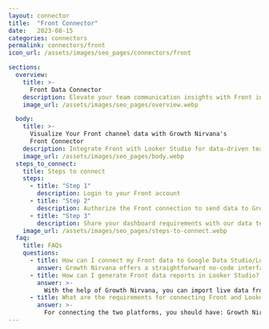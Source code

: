 ```yaml
---
layout: connector
title:  "Front Connector"
date:   2023-08-15
categories: connectors
permalink: connectors/front
icon_url: /assets/images/seo_pages/connectors/front

sections:
  overview:
    title: >-
      Front Data Connector
    description: Elevate your team communication insights with Front integration. Seamlessly merge communication data from Front with Looker Studio's analytical capabilities, unlocking insights that shape team collaboration, customer interactions, and operational excellence.
    image_url: /assets/images/seo_pages/overview.webp

  body:
    title: >-
      Visualize Your Front channel data with Growth Nirvana's
      Front Connector
    description: Integrate Front with Looker Studio for data-driven team communication analytics that guide your collaboration strategies.
    image_url: /assets/images/seo_pages/body.webp
  steps_to_connect:
    title: Steps to connect
    steps:
      - title: "Step 1"
        description: Login to your Front account
      - title: "Step 2"
        description: Authorize the Front connection to send data to Growth Nirvana
      - title: "Step 3"
        description: Share your dashboard requirements with our data team. We will build the report for you.
    image_url: /assets/images/seo_pages/steps-to-connect.webp
  faq:
    title: FAQs
    questions:
      - title: How can I connect my Front data to Google Data Studio/Looker Studio?
        answer: Growth Nirvana offers a straightforward no-code interface to connect to Front data sources.
      - title: How can I generate Front data reports in Looker Studio?
        answer: >-
          With the help of Growth Nirvana, you can import live data from Front into Looker Studio. These data can be viewed in charts, tables, and dashboards to generate branded reports that can be shared instantly.
      - title: What are the requirements for connecting Front and Looker Studio?
        answer: >-
          For connecting the two platforms, you should have: Growth Nirvana Account and Front Ads Account
---
```

